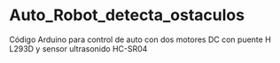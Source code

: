 # Auto_Robot_detecta_ostaculos
Código Arduino para control de auto con dos motores DC con puente H L293D y sensor ultrasonido HC-SR04
